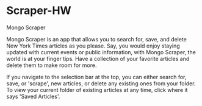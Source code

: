 # Scraper-HW

Mongo Scraper

Mongo Scraper is an app that allows you to search for, save, and delete New York Times articles as you please. Say, you would enjoy staying updated with current events or public information, with Mongo Scraper, the world is at your finger tips. Have a collection of your favorite articles and delete them to make room for more. 

If you navigate to the selection bar at the top, you can either search for, save, or 'scrape', new articles, or delete any existing ones from your folder. To view your current folder of existing articles at any time, click where it says 'Saved Articles'. 
